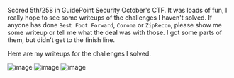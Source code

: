 Scored 5th/258 in GuidePoint Security October's CTF. It was loads of fun, I really hope to see some writeups of the challenges I haven't solved. If anyone has done `Best Foot Forward`, `Corona` or `ZipRecon`, please show me some writeup or tell me what the deal was with those. I got some parts of them, but didn't get to the finish line.

Here are my writeups for the challenges I solved.

![image](https://user-images.githubusercontent.com/80063008/137867433-11fb15c8-605b-4eeb-bcb7-136b4921793e.png)
![image](https://user-images.githubusercontent.com/80063008/137867467-aa07f054-5c3e-4ac9-879e-0e5dc338b900.png)
![image](https://user-images.githubusercontent.com/80063008/137867476-f825c8bf-8cfc-40ac-af44-b381bdaf70f7.png)
